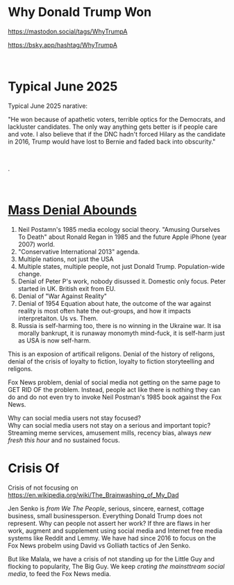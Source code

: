 # Why Donald Trump Won

https://mastodon.social/tags/WhyTrumpA

https://bsky.app/hashtag/WhyTrumpA

&nbsp;

# Typical June 2025

Typical June 2025 narative:

"He won because of apathetic voters, terrible optics for the Democrats, and lackluster candidates. The only way anything gets better is if people care and vote. I also believe that if the DNC hadn't forced Hilary as the candidate in 2016, Trump would have lost to Bernie and faded back into obscurity."

&nbsp;

.

&nbsp;

# [Mass Denial Abounds](https://mastodon.social/tags/DenialAbounds)

1. Neil Postamn's 1985 media ecology social theory. "Amusing Ourselves To Death" about Ronald Regan in 1985 and the future Apple iPhone (year 2007) world.
2. "Conservative International 2013" agenda.
3. Multiple nations, not just the USA
4. Multiple states, multiple people, not just Donald Trump. Population-wide change.
5. Denial of Peter P's work, nobody disussed it. Domestic only focus. Peter started in UK. British exit from EU.
6. Denial of "War Against Reality"
7. Denial of 1954 Equation about hate, the outcome of the war against reality is most often hate the out-groups, and how it impacts interpretaiton. Us vs. Them.
8. Russia is self-harming too, there is no winning in the Ukraine war. It isa morally bankrupt, it is runaway monomyth mind-fuck, it is self-harm just as USA is now self-harm.

This is an exposion of artificail religons. Denial of the history of religons, denial of the crisis of loyalty to fiction, loyalty to fiction storyteelling and religons.

Fox News problem, denial of social media not getting on the same page to GET RID OF the problem. Instead, people act like there is nothing they can do and do not even try to invoke Neil Postman's 1985 book against the Fox News.

Why can social media users not stay focused?  
Why can social media users not stay on a serious and important topic?   
Streaming meme services, amusement mills, recency bias, always *new fresh this hour* and no sustained focus.

# Crisis Of

Crisis of not focusing on https://en.wikipedia.org/wiki/The_Brainwashing_of_My_Dad

Jen Senko is *from We The People*, serious, sincere, earnest, cottage business, small businessperson. Everything Donald Trump does not represent. Why can people not assert her work? If thre are flaws in her work, augment and supplement using social media and Internet free media systems like Reddit and Lemmy. We have had since 2016 to focus on the Fox News probelm using David vs Golliath tactics of Jen Senko.

But like Malala, we have a crisis of not standing up for the Little Guy and flocking to popularity, The Big Guy. We keep *crating the mainsttream social media*, to feed the Fox News media.



